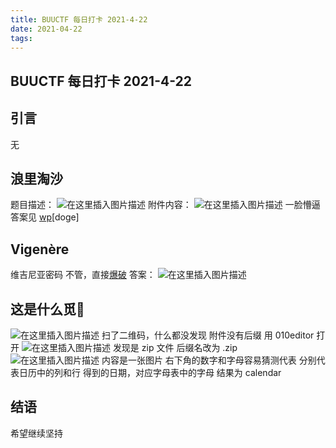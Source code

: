 ```yaml
---
title: BUUCTF 每日打卡 2021-4-22
date: 2021-04-22
tags:
---
```


## BUUCTF 每日打卡 2021-4-22

## 引言

无
## 浪里淘沙
题目描述：
![在这里插入图片描述](https://img-blog.csdnimg.cn/20210422202220495.png?x-oss-process=image/watermark,type_ZmFuZ3poZW5naGVpdGk,shadow_10,text_aHR0cHM6Ly9ibG9nLmNzZG4ubmV0L3dlaXhpbl81MjQ0NjA5NQ==,size_16,color_FFFFFF,t_70)
附件内容：
![在这里插入图片描述](https://img-blog.csdnimg.cn/20210422202243579.png?x-oss-process=image/watermark,type_ZmFuZ3poZW5naGVpdGk,shadow_10,text_aHR0cHM6Ly9ibG9nLmNzZG4ubmV0L3dlaXhpbl81MjQ0NjA5NQ==,size_16,color_FFFFFF,t_70)
一脸懵逼
答案见 [wp](https://blog.csdn.net/weixin_44017838/article/details/104888540)[doge]
## Vigenère
维吉尼亚密码
不管，直接[爆破](https://www.guballa.de/vigenere-solver)
答案：
![在这里插入图片描述](https://img-blog.csdnimg.cn/20210422202410305.png?x-oss-process=image/watermark,type_ZmFuZ3poZW5naGVpdGk,shadow_10,text_aHR0cHM6Ly9ibG9nLmNzZG4ubmV0L3dlaXhpbl81MjQ0NjA5NQ==,size_16,color_FFFFFF,t_70)
## 这是什么觅🐎
![在这里插入图片描述](https://img-blog.csdnimg.cn/20210422204405934.png?x-oss-process=image/watermark,type_ZmFuZ3poZW5naGVpdGk,shadow_10,text_aHR0cHM6Ly9ibG9nLmNzZG4ubmV0L3dlaXhpbl81MjQ0NjA5NQ==,size_16,color_FFFFFF,t_70)
扫了二维码，什么都没发现
附件没有后缀
用 010editor 打开
![在这里插入图片描述](https://img-blog.csdnimg.cn/20210422204956382.png?x-oss-process=image/watermark,type_ZmFuZ3poZW5naGVpdGk,shadow_10,text_aHR0cHM6Ly9ibG9nLmNzZG4ubmV0L3dlaXhpbl81MjQ0NjA5NQ==,size_16,color_FFFFFF,t_70)
发现是 zip 文件
后缀名改为 .zip
![在这里插入图片描述](https://img-blog.csdnimg.cn/20210422205124431.jpg?x-oss-process=image/watermark,type_ZmFuZ3poZW5naGVpdGk,shadow_10,text_aHR0cHM6Ly9ibG9nLmNzZG4ubmV0L3dlaXhpbl81MjQ0NjA5NQ==,size_16,color_FFFFFF,t_70#pic_center)
内容是一张图片
右下角的数字和字母容易猜测代表
分别代表日历中的列和行
得到的日期，对应字母表中的字母
结果为 calendar
## 结语
希望继续坚持